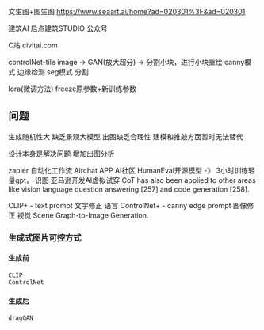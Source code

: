 文生图+图生图
https://www.seaart.ai/home?ad=020301%3F&ad=020301

建筑AI
启点建筑STUDIO 公众号

C站
civitai.com

controlNet-tile
image -> GAN(放大超分) -> 分割小块，进行小块重绘
canny模式 边缘检测
seg模式 分割

lora(微调方法)
freeze原参数+新训练参数


## 问题
生成随机性大
缺乏景观大模型
出图缺乏合理性
建模和推敲方面暂时无法替代



设计本身是解决问题
增加出图分析

zapier 自动化工作流
Airchat APP AI社区
HumanEval开源模型 -》 3小时训练轻量gpt， 识图
亚马逊开发AI虚拟试穿
CoT has also been applied to other areas like vision language question answering [257] and code generation [258].
 
CLIP+ - text prompt 文字修正 语言
ControlNet+ - canny edge prompt 图像修正 视觉   Scene Graph-to-Image Generation.

### 生成式图片可控方式
#### 生成前
	CLIP
	ControlNet
#### 生成后
	dragGAN